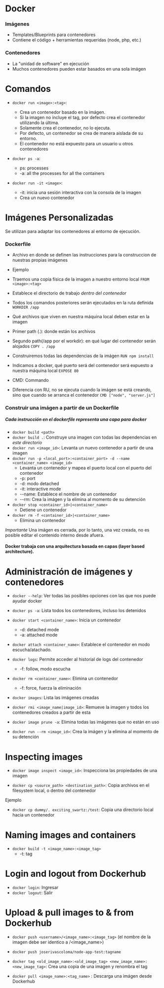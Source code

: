 # Docker

### Imágenes

- Templates/Blueprints para contenedores
- Contiene el código + herramientas requeridas (node, php, etc.)

### Contenedores

- La "unidad de software" en ejecución
- Muchos contenedores pueden estar basados en una sola imágen

# Comandos

- `docker run <image>:<tag>`: 
    * Crea un contenedor basado en la imágen. 
    * Si la imagen no incluye el tag, por defecto crea el contenedor utilizando la última.
    * Solamente crea el contenedor, no lo ejecuta.
    * Por defecto, un contenedor se crea de manera aislada de su entorno.
    * El contenedor no está expuesto para un usuario u otros contenedores

- `docker ps -a`:
    * ps: processes
    * -a: all the processes for all the containers

- `docker run -it <image>`:
    * -it: inicia una sesión interactiva con la consola de la imagen
    * Crea un nuevo contenedor

# Imágenes Personalizadas

Se utilizan para adaptar los contenedores al entorno de ejecución.

### Dockerfile

- Archivo en donde se definen las instrucciones para la construccion de nuestras propias imágenes
- Ejemplo

- Traemos una copia física de la imagen a nuestro entorno local
`FROM <image>:<tag>`
- Establece el directorio de trabajo *dentro del contenedor* 
- Todos los comandos posteriores serán ejecutados en la ruta definida
`WORKDIR /app`
- Qué archivos que viven en nuestra máquina local deben estar en la imagen
- Primer path (.): donde están los archivos
- Segundo path(/app por el workdir): en qué lugar del contenedor serán alojados
`COPY . /app`
- Construiremos todas las dependencias de la imágen
`RUN npm install`
- Indicamos a docker, qué puerto será del contenedor será expuesto a nuestra máquina local
`EXPOSE 80`
- CMD: Commando
- Diferencia con RU, no se ejecuta cuando la imágen se está creando, sino que cuando se arranca el contenedor
`CMD ["node", "server.js"]`

### Construir una imágen a partir de un Dockerfile
##### Cada instrucción en el dockerfile representa una capa para docker

- `docker build <path>`
- `docker build .`: Construye una imagen con todas las dependencias en *este directorio*
- `docker run <image_id>`: Levanta un nuevo contenedor a partir de una imagen
- `docker run -p <local_port>:<container_port> -d --name <container_name> <image_id>`
    * Levanta un contenedor y mapea el puerto local con el puerto del contenedor
    * -p: port
    * -d: modo detached
    * -it: interactive mode
    * --name: Establece el nombre de un contenedor
    * --rm: Crea la imágen y la elimina al momento de su detención
- `docker stop <container_id>|<container_name>`
    * Detiene un contenedor
- `docker rm -f <container_id>|<container_name>`
    * Elimina un contenedor

*Importante* Una imágen es cerrada, por lo tanto, una vez creada, no es posible editar el contenido interno desde afuera.

#### Docker trabaja con una arquitectura basada en capas (layer based architecture).

# Administración de imágenes y contenedores

- `docker --help`: Ver todas las posibles opciones con las que nos puede ayudar docker
- `docker ps -a`: Lista todos los contenedores, incluso los detenidos
- `docker start <container_name>`: Inicia un contenedor
    * -d: detached mode
    * -a: attached mode
- `docker attach <container_name>`: Establece el contenedor en modo escucha/atachado.
- `docker logs`: Permite acceder al historial de logs del contenedor
    * -f: follow, modo escucha
- `docker rm <container_name>`: Elimina un contenedor
    * -f: force, fuerza la eliminación
    
- `docker images`: Lista las imágenes creadas

- `docker rmi <image_name|image_id>`: Remueve la imagen y todos los contenedores creados a partir de esta

- `docker image prune -a`: Elimina todas las imágenes que no están en uso

- `docker run --rm <image_id>`: Crea la imágen y la elimina al momento de su detención

# Inspecting images

- `docker image inspect <image_id>`: Inspecciona las propiedades de una imagen

- `docker cp <source_path> <destination_path>`: Copia archivos en el filesystem local, o dentro del contenedor

Ejemplo

- `docker cp dummy/. exciting_swartz:/test`: Copia una directorio local hacia un contenedor

# Naming images and containers

- `docker build -t <image_name>:<image_tag>`
    * -t: tag

# Login and logout from Dockerhub

- `docker login`: Ingresar
- `docker logout`: Salir

# Upload & pull images to & from Dockerhub

- `docker push <username>/<image_name>:<image_tag>` (el nombre de la imagen debe ser identico a <username>/<image_name>)
- `docker push joserivascoloma/node-app-test:tagname`
- `docker tag <old_image_name>:<old_image_tag> <new_image_name>:<new_image_tag>`: Crea una copia de una imagen y renombra el tag

- `docker pull <image_name>:<tag_name>` : Descarga una imágen desde Dockerhub